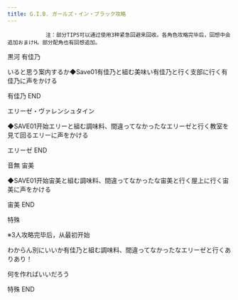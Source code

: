 ```yaml
---
title: G.I.B. ガールズ・イン・ブラック攻略
---
```


                注：部分TIPS可以通过使用3种紧急回避来回收。各角色攻略完毕后，回想中会追加おまけH。部分配角也有回想追加。

黒河 有佳乃

いると思う案内するか◆Save01有佳乃と組む美味い有佳乃と行く支部に行く有佳乃に声をかける

有佳乃 END

エリーゼ・ヴァレンシュタイン

◆SAVE01开始エリーと組む調味料、間違ってなかったなエリーゼと行く教室を見て回るエリーに声をかける

エリーゼ END

音無 宙美

◆SAVE01开始宙美と組む調味料、間違ってなかったな宙美と行く屋上に行く宙美に声をかける

宙美 END

特殊

※3人攻略完毕后，从最初开始

わからん別にいいか有佳乃と組む調味料、間違ってなかったなエリーゼと行くありあり！

何を作ればいいだろう

特殊 END
              
